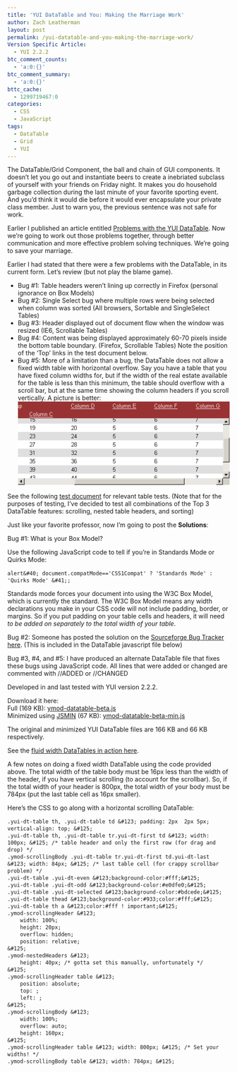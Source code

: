 ```yaml
---
title: 'YUI DataTable and You: Making the Marriage Work'
author: Zach Leatherman
layout: post
permalink: /yui-datatable-and-you-making-the-marriage-work/
Version Specific Article:
  - YUI 2.2.2
btc_comment_counts:
  - 'a:0:{}'
btc_comment_summary:
  - 'a:0:{}'
bttc_cache:
  - 1299719467:0
categories:
  - CSS
  - JavaScript
tags:
  - DataTable
  - Grid
  - YUI
---
```


The DataTable/Grid Component, the ball and chain of GUI components. It doesn’t let you go out and instantiate beers to create a inebriated subclass of yourself with your friends on Friday night. It makes you do household garbage collection during the last minute of your favorite sporting event. And you’d think it would die before it would ever encapsulate your private class member. Just to warn you, the previous sentence was not safe for work.

Earlier I published an article entitled [Problems with the YUI DataTable][1]. Now we’re going to work out those problems together, through better communication and more effective problem solving techniques. We’re going to save your marriage.

 [1]: /web/2007/04/04/problems-with-yui-datatable/

Earlier I had stated that there were a few problems with the DataTable, in its current form. Let’s review (but not play the blame game).

*   Bug #1: Table headers weren’t lining up correctly in Firefox (personal ignorance on Box Models)
*   Bug #2: Single Select bug where multiple rows were being selected when column was sorted (All browsers, Sortable and SingleSelect Tables)
*   Bug #3: Header displayed out of document flow when the window was resized (IE6, Scrollable Tables)
*   Bug #4: Content was being displayed approximately 60-70 pixels inside the bottom table boundary. (Firefox, Scrollable Tables) Note the position of the ‘Top’ links in the test document below.
*   Bug #5: More of a limitation than a bug, the DataTable does not allow a fixed width table with horizontal overflow. Say you have a table that you have fixed column widths for, but if the width of the real estate available for the table is less than this minimum, the table should overflow with a scroll bar, but at the same time showing the column headers if you scroll vertically. A picture is better:  
    ![Scrollable][2]

 [2]: /web/wp-content/uploads/2007/04/yui-datatable1.gif

See the following [test document][3] for relevant table tests. (Note that for the purposes of testing, I’ve decided to test all combinations of the Top 3 DataTable features: scrolling, nested table headers, and sorting)

 [3]: http://www.zachleat.com/Projects/valdi/__test_yui_datatable_original.html

Just like your favorite professor, now I’m going to post the **Solutions**:

Bug #1: What is your Box Model?

Use the following JavaScript code to tell if you’re in Standards Mode or Quirks Mode:

    alert&#40; document.compatMode=='CSS1Compat' ? 'Standards Mode' : 'Quirks Mode' &#41;;

Standards mode forces your document into using the W3C Box Model, which is currently the standard. The W3C Box Model means any width declarations you make in your CSS code will not include padding, border, or margins. So if you put padding on your table cells and headers, it will need *to be added on separately to the total width of your table*.

Bug #2: Someone has posted the solution on the [Sourceforge Bug Tracker here][4]. (This is included in the DataTable javascript file below)

 [4]: http://sourceforge.net/tracker/index.php?func=detail&aid=1701632&group_id=165715&atid=836476

Bug #3, #4, and #5: I have produced an alternate DataTable file that fixes these bugs using JavaScript code. All lines that were added or changed are commented with //ADDED or //CHANGED

Developed in and last tested with YUI version 2.2.2.

Download it here:  
Full (169 KB): [ymod-datatable-beta.js][5]  
Minimized using [JSMIN][6] (67 KB): [ymod-datatable-beta-min.js][7]

 [5]: http://www.zachleat.com/web/wp-content/uploads/2007/04/ymod-datatable-beta.js "ymod-datatable-beta.js"
 [6]: http://www.crockford.com/javascript/jsmin.html
 [7]: http://www.zachleat.com/web/wp-content/uploads/2007/04/ymod-datatable-beta-min.js "ymod-datatable-beta-min.js"

The original and minimized YUI DataTable files are 166 KB and 66 KB respectively.

See the [fluid width DataTables in action here][8].

 [8]: /Projects/valdi/__test_yui_datatable_fluid.html

A few notes on doing a fixed width DataTable using the code provided above. The total width of the table body must be 16px less than the width of the header, if you have vertical scrolling (to account for the scrollbar). So, if the total width of your header is 800px, the total width of your body must be 784px (put the last table cell as 16px smaller).

Here’s the CSS to go along with a horizontal scrolling DataTable:

    .yui-dt-table th, .yui-dt-table td &#123; padding: 2px  2px 5px; vertical-align: top; &#125;
    .yui-dt-table th, .yui-dt-table tr.yui-dt-first td &#123; width: 100px; &#125; /* table header and only the first row (for drag and drop) */
    .ymod-scrollingBody .yui-dt-table tr.yui-dt-first td.yui-dt-last &#123; width: 84px; &#125; /* last table cell (for crappy scrollbar problem) */
    .yui-dt-table .yui-dt-even &#123;background-color:#fff;&#125;
    .yui-dt-table .yui-dt-odd &#123;background-color:#e0dfe0;&#125;
    .yui-dt-table .yui-dt-selected &#123;background-color:#bdcede;&#125;
    .yui-dt-table thead &#123;background-color:#933;color:#fff;&#125;
    .yui-dt-table th a &#123;color:#fff ! important;&#125;
    .ymod-scrollingHeader &#123;
    	width: 100%;
    	height: 20px;
    	overflow: hidden;
    	position: relative;
    &#125;
    .ymod-nestedHeaders &#123;
    	height: 40px; /* gotta set this manually, unfortunately */
    &#125;
    .ymod-scrollingHeader table &#123;
    	position: absolute;
    	top: ;
    	left: ;
    &#125;
    .ymod-scrollingBody &#123;
    	width: 100%;
    	overflow: auto;
    	height: 160px;
    &#125;
    .ymod-scrollingHeader table &#123; width: 800px; &#125; /* Set your widths! */
    .ymod-scrollingBody table &#123; width: 784px; &#125;